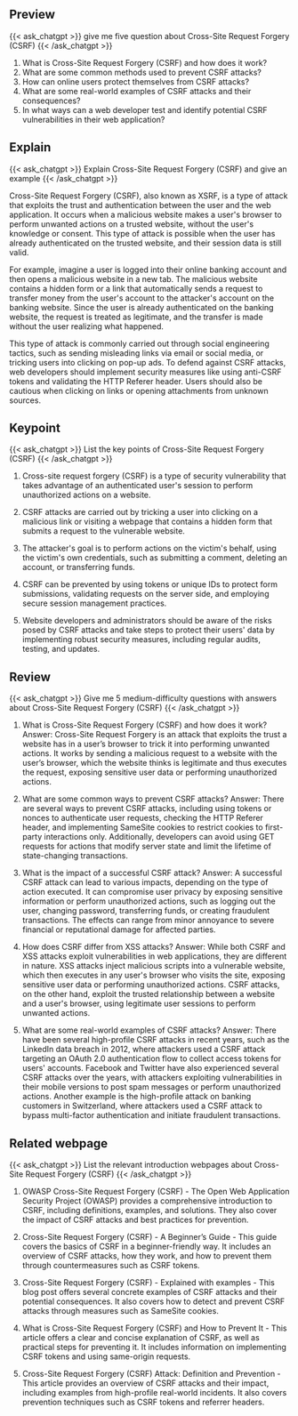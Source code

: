 ## Preview
{{< ask_chatgpt >}}
give me five question about Cross-Site Request Forgery (CSRF)
{{< /ask_chatgpt >}}



1. What is Cross-Site Request Forgery (CSRF) and how does it work?
2. What are some common methods used to prevent CSRF attacks?
3. How can online users protect themselves from CSRF attacks?
4. What are some real-world examples of CSRF attacks and their consequences?
5. In what ways can a web developer test and identify potential CSRF vulnerabilities in their web application?   

## Explain
{{< ask_chatgpt >}}
Explain Cross-Site Request Forgery (CSRF) and give an example
{{< /ask_chatgpt >}}



Cross-Site Request Forgery (CSRF), also known as XSRF, is a type of attack that exploits the trust and authentication between the user and the web application. It occurs when a malicious website makes a user's browser to perform unwanted actions on a trusted website, without the user's knowledge or consent. This type of attack is possible when the user has already authenticated on the trusted website, and their session data is still valid.

For example, imagine a user is logged into their online banking account and then opens a malicious website in a new tab. The malicious website contains a hidden form or a link that automatically sends a request to transfer money from the user's account to the attacker's account on the banking website. Since the user is already authenticated on the banking website, the request is treated as legitimate, and the transfer is made without the user realizing what happened.

This type of attack is commonly carried out through social engineering tactics, such as sending misleading links via email or social media, or tricking users into clicking on pop-up ads. To defend against CSRF attacks, web developers should implement security measures like using anti-CSRF tokens and validating the HTTP Referer header. Users should also be cautious when clicking on links or opening attachments from unknown sources.   

## Keypoint
{{< ask_chatgpt >}}
List the key points of Cross-Site Request Forgery (CSRF)
{{< /ask_chatgpt >}}



1. Cross-site request forgery (CSRF) is a type of security vulnerability that takes advantage of an authenticated user's session to perform unauthorized actions on a website.

2. CSRF attacks are carried out by tricking a user into clicking on a malicious link or visiting a webpage that contains a hidden form that submits a request to the vulnerable website.

3. The attacker's goal is to perform actions on the victim's behalf, using the victim's own credentials, such as submitting a comment, deleting an account, or transferring funds.

4. CSRF can be prevented by using tokens or unique IDs to protect form submissions, validating requests on the server side, and employing secure session management practices.

5. Website developers and administrators should be aware of the risks posed by CSRF attacks and take steps to protect their users' data by implementing robust security measures, including regular audits, testing, and updates.   

## Review
{{< ask_chatgpt >}}
Give me 5 medium-difficulty questions with answers about Cross-Site Request Forgery (CSRF)
{{< /ask_chatgpt >}}



1. What is Cross-Site Request Forgery (CSRF) and how does it work?
Answer: Cross-Site Request Forgery is an attack that exploits the trust a website has in a user’s browser to trick it into performing unwanted actions. It works by sending a malicious request to a website with the user’s browser, which the website thinks is legitimate and thus executes the request, exposing sensitive user data or performing unauthorized actions.

2. What are some common ways to prevent CSRF attacks?
Answer: There are several ways to prevent CSRF attacks, including using tokens or nonces to authenticate user requests, checking the HTTP Referer header, and implementing SameSite cookies to restrict cookies to first-party interactions only. Additionally, developers can avoid using GET requests for actions that modify server state and limit the lifetime of state-changing transactions.

3. What is the impact of a successful CSRF attack?
Answer: A successful CSRF attack can lead to various impacts, depending on the type of action executed. It can compromise user privacy by exposing sensitive information or perform unauthorized actions, such as logging out the user, changing password, transferring funds, or creating fraudulent transactions. The effects can range from minor annoyance to severe financial or reputational damage for affected parties.

4. How does CSRF differ from XSS attacks?
Answer: While both CSRF and XSS attacks exploit vulnerabilities in web applications, they are different in nature. XSS attacks inject malicious scripts into a vulnerable website, which then executes in any user's browser who visits the site, exposing sensitive user data or performing unauthorized actions. CSRF attacks, on the other hand, exploit the trusted relationship between a website and a user's browser, using legitimate user sessions to perform unwanted actions.

5. What are some real-world examples of CSRF attacks?
Answer: There have been several high-profile CSRF attacks in recent years, such as the LinkedIn data breach in 2012, where attackers used a CSRF attack targeting an OAuth 2.0 authentication flow to collect access tokens for users' accounts. Facebook and Twitter have also experienced several CSRF attacks over the years, with attackers exploiting vulnerabilities in their mobile versions to post spam messages or perform unauthorized actions. Another example is the high-profile attack on banking customers in Switzerland, where attackers used a CSRF attack to bypass multi-factor authentication and initiate fraudulent transactions.   

## Related webpage
{{< ask_chatgpt >}}
List the relevant introduction webpages about Cross-Site Request Forgery (CSRF)
{{< /ask_chatgpt >}}



1. OWASP Cross-Site Request Forgery (CSRF) - The Open Web Application Security Project (OWASP) provides a comprehensive introduction to CSRF, including definitions, examples, and solutions. They also cover the impact of CSRF attacks and best practices for prevention.

2. Cross-Site Request Forgery (CSRF) - A Beginner’s Guide - This guide covers the basics of CSRF in a beginner-friendly way. It includes an overview of CSRF attacks, how they work, and how to prevent them through countermeasures such as CSRF tokens.

3. Cross-Site Request Forgery (CSRF) - Explained with examples - This blog post offers several concrete examples of CSRF attacks and their potential consequences. It also covers how to detect and prevent CSRF attacks through measures such as SameSite cookies.

4. What is Cross-Site Request Forgery (CSRF) and How to Prevent It - This article offers a clear and concise explanation of CSRF, as well as practical steps for preventing it. It includes information on implementing CSRF tokens and using same-origin requests.

5. Cross-Site Request Forgery (CSRF) Attack: Definition and Prevention - This article provides an overview of CSRF attacks and their impact, including examples from high-profile real-world incidents. It also covers prevention techniques such as CSRF tokens and referrer headers.   

